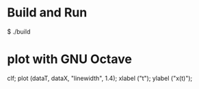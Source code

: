 # Build and Run

$ ./build

# plot with GNU Octave

clf; plot (dataT, dataX, "linewidth", 1.4); xlabel ("t"); ylabel ("x(t)");
